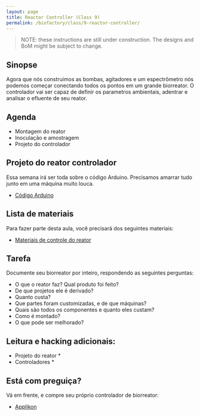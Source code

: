 ```yaml
---
layout: page
title: Reactor Controller (Class 9)
permalink: /biofactory/class/9-reactor-controller/
---
```


> NOTE: these instructions are still under construction. The designs and BoM might be subject to change.

## Sinopse

Agora que nós construimos as bombas, agitadores e um espectrômetro nós podemos começar conectando todos os pontos em um grande biorreator. O controlador vai ser capaz de definir os parametros ambientais, adentrar e analisar o efluente de seu reator.

## Agenda 

* Montagem do reator
* Inoculação e amostragem
* Projeto do controlador

## Projeto do reator controlador

Essa semana irá ser toda sobre o código Arduino. Precisamos amarrar tudo junto em uma máquina muito louca.

* [Código Arduino](/biofactory/class/19/reactor-controller-arduino-code.txt)

## Lista de materiais

Para fazer parte desta aula, você precisará dos seguintes materiais:

* [Materiais de controle do reator](/biofactory/class/9-reactor-controller/controller-materials/)

## Tarefa

Documente seu biorreator por inteiro, respondendo as seguintes perguntas: 

* O que o reator faz? Qual produto foi feito? 
* De que projetos ele é derivado? 
* Quanto custa?
* Que partes foram customizadas, e de que máquinas?
* Quais são todos os componentes e quanto eles custam?
* Como é montado?
* O que pode ser melhorado?

## Leitura e hacking adicionais:

* Projeto do reator
  * 
* Controladores
  * 

## Está com preguiça?

Vá em frente, e compre seu próprio controlador de biorreator:

* [Applikon](https://www.applikon-biotechnology.us/products/bioreactors)
